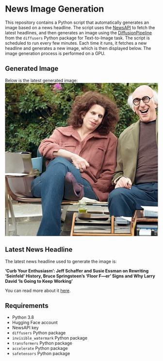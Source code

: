 # News Image Generation
This repository contains a Python script that automatically generates an image based on a news headline. The script uses the [NewsAPI](https://newsapi.org/) to fetch the latest headlines, and then generates an image using the [DiffusionPipeline](https://github.com/huggingface/diffusers) from the `diffusers` Python package for Text-to-Image task.
The script is scheduled to run every few minutes. Each time it runs, it fetches a new headline and generates a new image, which is then displayed below. The image generation process is performed on a GPU.

## Generated Image
Below is the latest generated image:
![Generated Image](image.png)

## Latest News Headline
The latest news headline used to generate the image is:

**‘Curb Your Enthusiasm’: Jeff Schaffer and Susie Essman on Rewriting ‘Seinfeld’ History, Bruce Springsteen’s ‘Floor F—er’ Signs and Why Larry David ‘Is Going to Keep Working’**

You can read more about it [here](https://variety.com/2024/tv/news/curb-your-enthusiasm-finale-larry-david-jeff-schaffer-susie-essman-1235964431/).

## Requirements
- Python 3.8
- Hugging Face account
- NewsAPI key
- `diffusers` Python package
- `invisible_watermark` Python package
- `transformers` Python package
- `accelerate` Python package
- `safetensors` Python package

